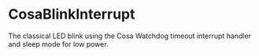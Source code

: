CosaBlinkInterrupt
====

The classical LED blink using the Cosa Watchdog timeout interrupt handler and sleep mode for low power. 
